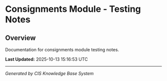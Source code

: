 # Consignments Module - Testing Notes

## Overview
Documentation for consignments module testing notes.

**Last Updated:** 2025-10-13 15:16:53 UTC

---
*Generated by CIS Knowledge Base System*